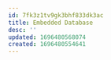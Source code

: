 ```yaml
---
id: 7fk3z1tv9gk3bhf833dk3ac
title: Embedded Database
desc: ''
updated: 1696480568074
created: 1696480554641
---
```

